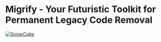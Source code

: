 # Migrify - Your Futuristic Toolkit for Permanent Legacy Code Removal

[![SonarCube](https://img.shields.io/badge/SonarCube_Debt-%3C5%20hrs-brightgreen.svg?style=flat-square)](https://sonarcloud.io/dashboard?id=TomasVotruba_tomasvotruba.com)
